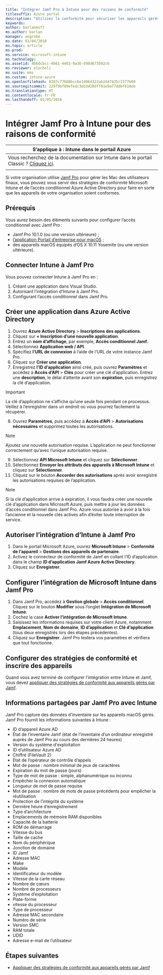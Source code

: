 ```yaml
---
title: "Intégrer Jamf Pro à Intune pour des raisons de conformité"
titlesuffix: Azure portal
description: "Utilisez la conformité pour sécuriser les appareils gérés par Jamf."
keywords: 
author: barlanmsft
ms.author: barlan
manager: angrobe
ms.date: 01/04/2018
ms.topic: article
ms.prod: 
ms.service: microsoft-intune
ms.technology: 
ms.assetid: 4b6dcbcc-4661-4463-9a36-698d673502c6
ms.reviewer: elocholi
ms.suite: ems
ms.custom: intune-azure
ms.openlocfilehash: 8207c77688bcc6e14064322ab2447435c2377b09
ms.sourcegitcommit: 229f9bf89efeac3eb3d28dff01e9a77ddbf618eb
ms.translationtype: HT
ms.contentlocale: fr-FR
ms.lasthandoff: 01/05/2018
---
```

# <a name="integrate-jamf-pro-with-intune-for-compliance"></a>Intégrer Jamf Pro à Intune pour des raisons de conformité

|S’applique à : Intune dans le portail Azure |
|--|
|Vous recherchez de la documentation sur Intune dans le portail Classic ? [Cliquez ici](/intune/introduction-intune?toc=/intune-classic/toc.json).|
| |

Si votre organisation utilise [Jamf Pro](https://www.jamf.com) pour gérer les Mac des utilisateurs finaux, vous pouvez vous servir des stratégies de conformité Microsoft Intune et de l’accès conditionnel Azure Active Directory pour faire en sorte que les appareils de votre organisation soient conformes.

## <a name="prerequisites"></a>Prérequis

Vous aurez besoin des éléments suivants pour configurer l’accès conditionnel avec Jamf Pro :

- Jamf Pro 10.1.0 (ou une version ultérieure) ;
- [l’application Portail d’entreprise pour macOS](https://aka.ms/macoscompanyportal) ;
- des appareils macOS équipés d’OS X 10.11 Yosemite (ou une version ultérieure).

## <a name="connecting-intune-to-jamf-pro"></a>Connecter Intune à Jamf Pro

Vous pouvez connecter Intune à Jamf Pro en :

1. Créant une application dans Visual Studio.
2. Autorisant l’intégration d’Intune à Jamf Pro.
3. Configurant l’accès conditionnel dans Jamf Pro.

## <a name="create-a-new-application-in-azure-active-directory"></a>Créer une application dans Azure Active Directory

1. Ouvrez **Azure Active Directory** > **Inscriptions des applications**.
2. Cliquez sur **+ Inscription d’une nouvelle application**.
3. Entrez un **nom d’affichage**, par exemple, **Accès conditionnel Jamf**.
4. Sélectionnez **Application web / API**.
5. Spécifiez **l’URL de connexion** à l’aide de l’URL de votre instance Jamf Pro.
6. Cliquez sur **Créer une application**.
7. Enregistrez **l’ID d’application** ainsi créé, puis ouvrez **Paramètres** et accédez à **Accès d’API** > **Clés** pour créer une clé d’application. Entrez une **description**, le délai d’attente avant son **expiration**, puis enregistrez la clé d’application.

  > [!IMPORTANT]
  > La clé d’application ne s’affiche qu’une seule fois pendant ce processus. Veillez à l’enregistrer dans un endroit où vous pourrez facilement la récupérer.

8. Ouvrez **Paramètres**, puis accédez à **Accès d’API** > **Autorisations nécessaires** et supprimez toutes les autorisations.

  > [!NOTE]
  > Ajoutez une nouvelle autorisation requise. L’application ne peut fonctionner correctement qu’avec l’unique autorisation requise.

9.  Sélectionnez **API Microsoft Intune** et cliquez sur **Sélectionner**.
10. Sélectionnez **Envoyer les attributs des appareils à Microsoft Intune** et cliquez sur **Sélectionner**.
11. Cliquez sur le bouton **Accorder des autorisations** après avoir enregistré les autorisations requises de l’application.

  > [!NOTE]
  > Si la clé d’application arrive à expiration, il vous faudra créer une nouvelle clé d’application dans Microsoft Azure, puis mettre à jour les données d’accès conditionnel dans Jamf Pro. Azure vous autorise à avoir à la fois l’ancienne et la nouvelle clés actives afin d’éviter toute interruption de service.

## <a name="enable-intune-to-integrate-with-jamf-pro"></a>Autoriser l’intégration d’Intune à Jamf Pro

1. Dans le portail Microsoft Azure, ouvrez **Microsoft Intune** > **Conformité de l’appareil** > **Gestions des appareils de partenaire**.
2. Activez le connecteur de conformité de Jamf en collant l’ID d’application dans le champ **ID d’application Jamf Azure Active Directory**.
3. Cliquez sur **Enregistrer**.

## <a name="configure-microsoft-intune-integration-in-jamf-pro"></a>Configurer l’intégration de Microsoft Intune dans Jamf Pro

1. Dans Jamf Pro, accédez à **Gestion globale** > **Accès conditionnel**. Cliquez sur le bouton **Modifier** sous l’onglet **Intégration de Microsoft Intune**.
2. Cochez la case **Activer l’intégration de Microsoft Intune**.
3. Saisissez les informations requises sur votre client Azure, notamment **Emplacement**, **Nom de domaine**, **ID d’application** et **Clé d’application** (tous deux enregistrés lors des étapes précédentes).
4. Cliquez sur **Enregistrer**. Jamf Pro testera vos paramètres et vérifiera que tout fonctionne.

## <a name="set-up-compliance-policies-and-register-devices"></a>Configurer des stratégies de conformité et inscrire des appareils

Quand vous avez terminé de configurer l’intégration entre Intune et Jamf, vous devez [appliquer des stratégies de conformité aux appareils gérés par Jamf](conditional-access-assign-jamf.md).

## <a name="information-shared-from-jamf-pro-to-intune"></a>Informations partagées par Jamf Pro avec Intune

Jamf Pro capture des données d’inventaire sur les appareils macOS gérés. Jamf Pro fournit les informations suivantes à Intune :

* ID d’appareil Azure AD
* État de l’inventaire Jamf (état de l’inventaire d’un ordinateur enregistré auprès de Jamf Pro au cours des dernières 24 heures)
* Version du système d'exploitation
* ID d’utilisateur Azure AD
* Chiffré (FileVault 2)
* État de l’opérateur de contrôle d’appels
* Mot de passe : nombre minimal de jeux de caractères
* Expiration du mot de passe (jours)
* Type de mot de passe : simple, alphanumérique ou inconnu
* Empêcher la connexion automatique
* Longueur de mot de passe requise
* Mot de passe : nombre de mots de passe précédents pour empêcher la réutilisation
* Protection de l’intégrité du système
* Dernière heure d’enregistrement
* Type d’architecture
* Emplacements de mémoire RAM disponibles
* Capacité de la batterie
* ROM de démarrage
* Vitesse du bus
* Taille de cache
* Nom du périphérique
* Jonction de domaine
* ID Jamf
* Adresse MAC
* Make
* Modèle
* Identificateur du modèle
* Vitesse de la carte réseau
* Nombre de cœurs
* Nombre de processeurs
* Système d’exploitation
* Plate-forme
* vitesse du processeur
* Type de processeur
* Adresse MAC secondaire
* Numéro de série
* Version SMC
* RAM totale
* UDID
* Adresse e-mail de l’utilisateur

## <a name="next-steps"></a>Étapes suivantes

- [Appliquer des stratégies de conformité aux appareils gérés par Jamf](conditional-access-assign-jamf.md)
